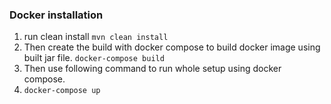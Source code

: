 ### Docker installation
1. run clean install
`mvn clean install`
2. Then create the build with docker compose to build docker image using built jar file.
`docker-compose build`
3. Then use following command to run whole setup using docker compose.
4. `docker-compose up`